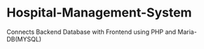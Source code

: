 # Hospital-Management-System
Connects Backend Database with Frontend using PHP and Maria-DB(MYSQL) 
